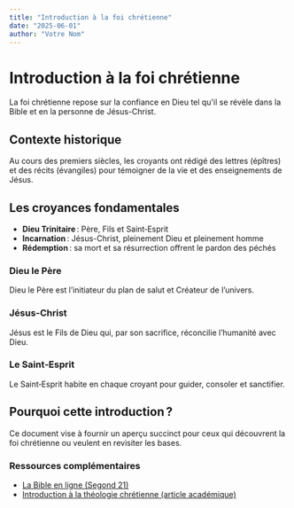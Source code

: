 ```yaml
---
title: "Introduction à la foi chrétienne"
date: "2025-06-01"
author: "Votre Nom"
---
```


# Introduction à la foi chrétienne

La foi chrétienne repose sur la confiance en Dieu tel qu'il se révèle dans la Bible et en la personne de Jésus-Christ.

## Contexte historique

Au cours des premiers siècles, les croyants ont rédigé des lettres (épîtres) et des récits (évangiles) pour témoigner de la vie et des enseignements de Jésus.

## Les croyances fondamentales

- **Dieu Trinitaire** : Père, Fils et Saint‑Esprit  
- **Incarnation** : Jésus-Christ, pleinement Dieu et pleinement homme  
- **Rédemption** : sa mort et sa résurrection offrent le pardon des péchés  

### Dieu le Père

Dieu le Père est l’initiateur du plan de salut et Créateur de l’univers.

### Jésus-Christ

Jésus est le Fils de Dieu qui, par son sacrifice, réconcilie l’humanité avec Dieu.

### Le Saint‑Esprit

Le Saint‑Esprit habite en chaque croyant pour guider, consoler et sanctifier.

## Pourquoi cette introduction ?

Ce document vise à fournir un aperçu succinct pour ceux qui découvrent la foi chrétienne ou veulent en revisiter les bases.

### Ressources complémentaires

- [La Bible en ligne (Segond 21)](https://www.biblegateway.com/versions/Segond-21-S21-Bible/)  
- [Introduction à la théologie chrétienne (article académique)](https://www.theologie.academique.org/introduction)  
